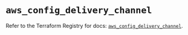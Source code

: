 # `aws_config_delivery_channel`

Refer to the Terraform Registry for docs: [`aws_config_delivery_channel`](https://registry.terraform.io/providers/hashicorp/aws/5.44.0/docs/resources/config_delivery_channel).
